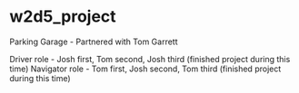 # w2d5_project
Parking Garage  - Partnered with Tom Garrett

Driver role - Josh first, Tom second, Josh third (finished project during this time)
Navigator role - Tom first, Josh second, Tom third (finished project during this time)
